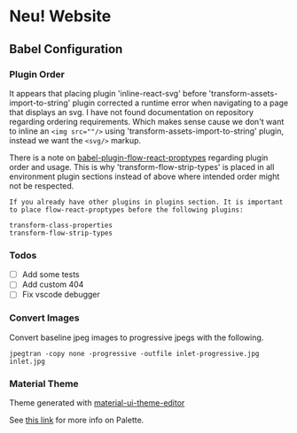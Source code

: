 # Neu! Website

## Babel Configuration

### Plugin Order

It appears that placing plugin 'inline-react-svg' before 'transform-assets-import-to-string' plugin corrected a runtime error when navigating to a page that displays an svg. I have not found documentation on repository regarding ordering requirements. Which makes sense cause we don't want to inline an `<img src=""/>` using 'transform-assets-import-to-string' plugin, instead we want the `<svg/>` markup.

There is a note on [babel-plugin-flow-react-proptypes](https://www.npmjs.com/package/babel-plugin-flow-react-proptypes#suppression) regarding plugin order and usage. This is why 'transform-flow-strip-types' is placed in all environment plugin sections instead of above where intended order might not be respected.

    If you already have other plugins in plugins section. It is important to place flow-react-proptypes before the following plugins:

    transform-class-properties
    transform-flow-strip-types

### Todos

- [ ] Add some tests
- [ ] Add custom 404
- [ ] Fix vscode debugger

### Convert Images

Convert baseline jpeg images to progressive jpegs with the following.

    jpegtran -copy none -progressive -outfile inlet-progressive.jpg inlet.jpg

### Material Theme

Theme generated with [material-ui-theme-editor](https://in-your-saas.github.io/material-ui-theme-editor/)

See [this link](https://material-ui.com/style/color/#official-color-tool) for more info on Palette.
